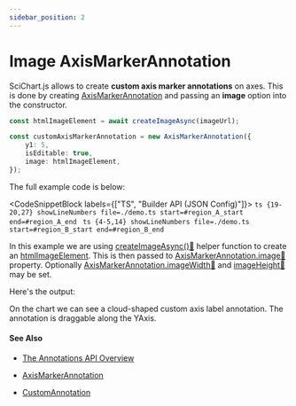 ```yaml
---
sidebar_position: 2
---
```


# Image AxisMarkerAnnotation

SciChart.js allows to create **custom axis marker annotations** on axes. This is done by creating [AxisMarkerAnnotation](/2d-charts/annotations-api/axis-marker-annotation/axis-marker-annotation-overview) and passing an **image** option into the constructor.

```ts
const htmlImageElement = await createImageAsync(imageUrl);  

const customAxisMarkerAnnotation = new AxisMarkerAnnotation({  
    y1: 5,  
    isEditable: true,  
    image: htmlImageElement,  
});
```

The full example code is below:

<CodeSnippetBlock labels={["TS", "Builder API (JSON Config)"]}>
    ```ts {19-20,27} showLineNumbers file=./demo.ts start=#region_A_start end=#region_A_end
    ```
    ```ts {4-5,14} showLineNumbers file=./demo.ts start=#region_B_start end=#region_B_end
    ```
</CodeSnippetBlock>

In this example we are using [createImageAsync():blue_book:](https://www.scichart.com/documentation/js/current/typedoc/index.html#createimageasync) helper function to create an [htmlImageElement](https://developer.mozilla.org/en-US/docs/Web/API/HTMLImageElement). This is then passed to [AxisMarkerAnnotation.image:blue_book:](https://www.scichart.com/documentation/js/current/typedoc/classes/axismarkerannotation.html#image) property. Optionally [AxisMarkerAnnotation.imageWidth:blue_book:](https://www.scichart.com/documentation/js/current/typedoc/classes/axismarkerannotation.html#imagewidth) and [imageHeight:blue_book:](https://www.scichart.com/documentation/js/current/typedoc/classes/axismarkerannotation.html#imageheight) may be set.

Here's the output:

<LiveDocSnippet name="./demo" />

On the chart we can see a cloud-shaped custom axis label annotation. The annotation is draggable along the YAxis.

#### See Also

* [The Annotations API Overview](/2d-charts/annotations-api/annotations-api-overview)

* [AxisMarkerAnnotation](/2d-charts/annotations-api/axis-marker-annotation/axis-marker-annotation-overview)

* [CustomAnnotation](/2d-charts/annotations-api/custom-annotation)